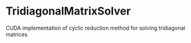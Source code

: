 # TridiagonalMatrixSolver
CUDA implementation of cyclic reduction method for solving tridiagonal matrices
